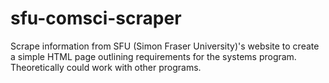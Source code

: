 # sfu-comsci-scraper
Scrape information from SFU (Simon Fraser University)'s website to create a simple HTML page outlining requirements for the systems program. Theoretically could work with other programs.
